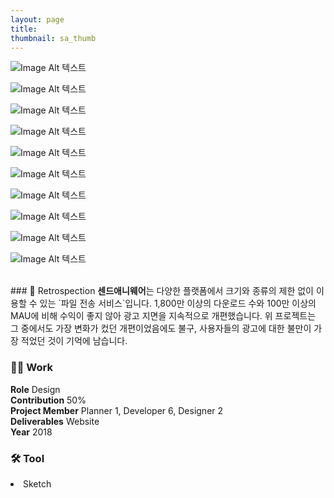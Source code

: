 ```yaml
---
layout: page
title:
thumbnail: sa_thumb
---
```


![Image Alt 텍스트](/assets/img/posts/sa_s1.jpg)

![Image Alt 텍스트](/assets/img/posts/sa_s2.jpg)

![Image Alt 텍스트](/assets/img/posts/sa_s3.jpg)

![Image Alt 텍스트](/assets/img/posts/sa_s4.jpg)

![Image Alt 텍스트](/assets/img/posts/sa_s5.jpg)

![Image Alt 텍스트](/assets/img/posts/sa_s6.jpg)

![Image Alt 텍스트](/assets/img/posts/sa_s7.jpg)

![Image Alt 텍스트](/assets/img/posts/sa_s8.gif)

![Image Alt 텍스트](/assets/img/posts/sa_s9.gif)

![Image Alt 텍스트](/assets/img/posts/sa_s10.jpg)


<br>
### 💬 Retrospection
<b>센드애니웨어</b>는 다양한 플랫폼에서 크기와 종류의 제한 없이 이용할 수 있는 `파일 전송 서비스`입니다. 1,800만 이상의 다운로드 수와 100만 이상의 MAU에 비해 수익이 좋지 않아 광고 지면을 지속적으로 개편했습니다. 위 프로젝트는 그 중에서도 가장 변화가 컸던 개편이었음에도 불구, 사용자들의 광고에 대한 불만이 가장 적었던 것이 기억에 남습니다.
<br>


### 👨‍💻 Work
<div class="highlight2">
<b>Role</b> Design<br>
<b>Contribution</b> 50%<br>
<b>Project Member</b> Planner 1, Developer 6, Designer 2<br>
<b>Deliverables</b> Website<br>
<b>Year</b> 2018
</div>

### 🛠 Tool
<li class="skill_name2">Sketch</li>

<br>
